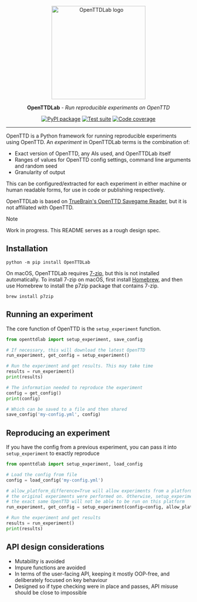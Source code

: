 <p align="center">
  <img alt="OpenTTDLab logo" width="256" height="254" src="./docs/assets/openttdlab-logo.svg">
</p>

<p align="center"><strong>OpenTTDLab</strong> - <em>Run reproducible experiments on OpenTTD</em></p>

<p align="center">
    <a href="https://pypi.org/project/OpenTTDLab/"><img alt="PyPI package" src="https://img.shields.io/pypi/v/OpenTTDLab?label=PyPI%20package"></a>
    <a href="https://github.com/michalc/OpenTTDLab/actions/workflows/test.yml"><img alt="Test suite" src="https://img.shields.io/github/actions/workflow/status/michalc/OpenTTDLab/test.yml?label=Test%20suite"></a>
    <a href="https://app.codecov.io/gh/michalc/OpenTTDLab"><img alt="Code coverage" src="https://img.shields.io/codecov/c/github/michalc/OpenTTDLab?label=Code%20coverage"></a>
</p>

---

OpenTTD is a Python framework for running reproducible experiments using OpenTTD. An _experiment_ in OpenTTDLab terms is the combination of:

- Exact version of OpenTTD, any AIs used, and OpenTTDLab itself
- Ranges of values for OpenTTD config settings, command line arguments and random seed
- Granularity of output

This can be configured/extracted for each experiment in either machine or human readable forms, for use in code or publishing respectively.

OpenTTDLab is based on [TrueBrain's OpenTTD Savegame Reader](https://github.com/TrueBrain/OpenTTD-savegame-reader), but it is not affiliated with OpenTTD.

> [!NOTE]
> Work in progress. This README serves as a rough design spec.


## Installation

```shell
python -m pip install OpenTTDLab
```

On macOS, OpenTTDLab requires [7-zip](https://www.7-zip.org/), but this is not installed automatically. To install 7-zip on macOS, first install [Homebrew](https://brew.sh/), and then use Homebrew to install the p7zip package that contains 7-zip.

```shell
brew install p7zip
```


## Running an experiment

The core function of OpenTTD is the `setup_experiment` function.

```python
from openttdlab import setup_experiment, save_config

# If necessary, this will download the latest OpenTTD
run_experiment, get_config = setup_experiment()

# Run the experiment and get results. This may take time
results = run_experiment()
print(results)

# The information needed to reproduce the experiment
config = get_config()
print(config)

# Which can be saved to a file and then shared
save_config('my-config.yml', config)
```


## Reproducing an experiment

If you have the config from a previous experiment, you can pass it into `setup_experiment` to exactly reproduce

```python
from openttdlab import setup_experiment, load_config

# Load the config from file
config = load_config('my-config.yml')

# allow_platform_difference=True will allow experiments from a platform other than the one
# the original experiments were performed on. Otherwise, setup_experiment may error because
# the exact same OpenTTD will not be able to be run on this platform
run_experiment, get_config = setup_experiment(config=config, allow_platform_difference=True)

# Run the experiment and get results
results = run_experiment()
print(results)
```


## API design considerations

- Mutability is avoided
- Impure functions are avoided
- In terms of the user-facing API, keeping it mostly OOP-free, and deliberately focused on key behaviour
- Designed so if type checking were in place and passes, API misuse should be close to impossible
